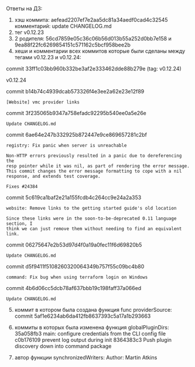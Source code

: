 Ответы на ДЗ:
1. хэш коммита:  aefead2207ef7e2aa5dc81a34aedf0cad4c32545
комментарий: update CHANGELOG.md
2. тег v0.12.23
3. 2 родителя: 56cd7859e05c36c06b56d013b55a252d0bb7e158 и  9ea88f22fc6269854151c571162c5bcf958bee2b
4. хеши и комментарии всех коммитов которые были сделаны между тегами v0.12.23 и v0.12.24:

commit 33ff1c03bb960b332be3af2e333462dde88b279e (tag: v0.12.24)

   v0.12.24

commit b14b74c4939dcab573326f4e3ee2a62e23e12f89

    [Website] vmc provider links

commit 3f235065b9347a758efadc92295b540ee0a5e26e

    Update CHANGELOG.md

commit 6ae64e247b332925b872447e9ce869657281c2bf

    registry: Fix panic when server is unreachable

    Non-HTTP errors previously resulted in a panic due to dereferencing the
    resp pointer while it was nil, as part of rendering the error message.
    This commit changes the error message formatting to cope with a nil
    response, and extends test coverage.

    Fixes #24384

commit 5c619ca1baf2e21a155fcdb4c264cc9e24a2a353

    website: Remove links to the getting started guide's old location

    Since these links were in the soon-to-be-deprecated 0.11 language section, I
    think we can just remove them without needing to find an equivalent link.

commit 06275647e2b53d97d4f0a19a0fec11f6d69820b5

    Update CHANGELOG.md

commit d5f9411f5108260320064349b757f55c09bc4b80

    command: Fix bug when using terraform login on Windows

commit 4b6d06cc5dcb78af637bbb19c198faff37a066ed

    Update CHANGELOG.md

5. коммит в котором была создана функция func providerSource:    commit 5af1e6234ab6da412fb8637393c5a17a1b293663

6. коммиты в которых была изменена функция globalPluginDirs:
   35a058fb3 main: configure credentials from the CLI config file
   c0b176109 prevent log output during init
   8364383c3 Push plugin discovery down into command package

7. автор функции synchronizedWriters:
Author: Martin Atkins

